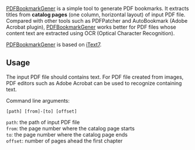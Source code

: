 
[PDFBookmarkGener](https://github.com/Megre/PDFBookmarkGener) is a simple tool to generate PDF bookmarks. It extracts titles from **catalog pages** (one column, horizontal layout) of input PDF file. Compared with other tools such as PDFPatcher and AutoBookmark (Adobe Acrobat plugin), [PDFBookmarkGener](https://github.com/Megre/PDFBookmarkGener) works better for PDF files whose content text are extracted using OCR (Optical Character Recognition).

[PDFBookmarkGener](https://github.com/Megre/PDFBookmarkGener) is based on [iText7](https://itextpdf.com/en/products/itext-7).

Usage
----------
The input PDF file should contains text. For PDF file created from images, PDF editors such as Adobe Acrobat can be used to recognize containing text. 

Command line arguments: 

    [path] [from]-[to] [offset]

`path`: the path of input PDF file <br>
`from`: the page number where the catalog page starts<br>
`to`: the page number where the catalog page ends<br>
`offset`: number of pages ahead the first chapter

